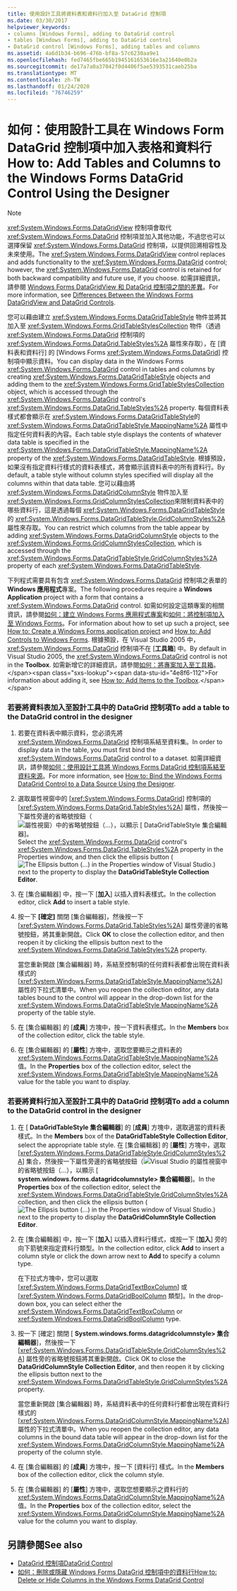 ```yaml
---
title: 使用設計工具將資料表和資料行加入至 DataGrid 控制項
ms.date: 03/30/2017
helpviewer_keywords:
- columns [Windows Forms], adding to DataGrid control
- tables [Windows Forms], adding to DataGrid control
- DataGrid control [Windows Forms], adding tables and columns
ms.assetid: 4a6d1b34-b696-476b-bf8a-57c6230aa9e1
ms.openlocfilehash: fed7465fbe665b1945161653616e3a21640e0b2a
ms.sourcegitcommit: de17a7a0a37042f0d4406f5ae5393531caeb25ba
ms.translationtype: MT
ms.contentlocale: zh-TW
ms.lasthandoff: 01/24/2020
ms.locfileid: "76746259"
---
```

# <a name="how-to-add-tables-and-columns-to-the-windows-forms-datagrid-control-using-the-designer"></a><span data-ttu-id="4e8f6-102">如何：使用設計工具在 Windows Form DataGrid 控制項中加入表格和資料行</span><span class="sxs-lookup"><span data-stu-id="4e8f6-102">How to: Add Tables and Columns to the Windows Forms DataGrid Control Using the Designer</span></span>

> [!NOTE]
> <span data-ttu-id="4e8f6-103"><xref:System.Windows.Forms.DataGridView> 控制項會取代 <xref:System.Windows.Forms.DataGrid> 控制項並加入其他功能，不過您也可以選擇保留 <xref:System.Windows.Forms.DataGrid> 控制項，以提供回溯相容性及未來使用。</span><span class="sxs-lookup"><span data-stu-id="4e8f6-103">The <xref:System.Windows.Forms.DataGridView> control replaces and adds functionality to the <xref:System.Windows.Forms.DataGrid> control; however, the <xref:System.Windows.Forms.DataGrid> control is retained for both backward compatibility and future use, if you choose.</span></span> <span data-ttu-id="4e8f6-104">如需詳細資訊，請參閱 [Windows Forms DataGridView 和 DataGrid 控制項之間的差異](differences-between-the-windows-forms-datagridview-and-datagrid-controls.md)。</span><span class="sxs-lookup"><span data-stu-id="4e8f6-104">For more information, see [Differences Between the Windows Forms DataGridView and DataGrid Controls](differences-between-the-windows-forms-datagridview-and-datagrid-controls.md).</span></span>

<span data-ttu-id="4e8f6-105">您可以藉由建立 <xref:System.Windows.Forms.DataGridTableStyle> 物件並將其加入至 <xref:System.Windows.Forms.GridTableStylesCollection> 物件（透過 <xref:System.Windows.Forms.DataGrid> 控制項的 <xref:System.Windows.Forms.DataGrid.TableStyles%2A> 屬性來存取），在 [資料表和資料行] 的 [Windows Forms <xref:System.Windows.Forms.DataGrid>] 控制項中顯示資料。</span><span class="sxs-lookup"><span data-stu-id="4e8f6-105">You can display data in the Windows Forms <xref:System.Windows.Forms.DataGrid> control in tables and columns by creating <xref:System.Windows.Forms.DataGridTableStyle> objects and adding them to the <xref:System.Windows.Forms.GridTableStylesCollection> object, which is accessed through the <xref:System.Windows.Forms.DataGrid> control's <xref:System.Windows.Forms.DataGrid.TableStyles%2A> property.</span></span> <span data-ttu-id="4e8f6-106">每個資料表樣式都會顯示在 <xref:System.Windows.Forms.DataGridTableStyle>的 <xref:System.Windows.Forms.DataGridTableStyle.MappingName%2A> 屬性中指定任何資料表的內容。</span><span class="sxs-lookup"><span data-stu-id="4e8f6-106">Each table style displays the contents of whatever data table is specified in the <xref:System.Windows.Forms.DataGridTableStyle.MappingName%2A> property of the <xref:System.Windows.Forms.DataGridTableStyle>.</span></span> <span data-ttu-id="4e8f6-107">根據預設，如果沒有指定資料行樣式的資料表樣式，將會顯示該資料表中的所有資料行。</span><span class="sxs-lookup"><span data-stu-id="4e8f6-107">By default, a table style without column styles specified will display all the columns within that data table.</span></span> <span data-ttu-id="4e8f6-108">您可以藉由將 <xref:System.Windows.Forms.DataGridColumnStyle> 物件加入至 <xref:System.Windows.Forms.GridColumnStylesCollection>來限制資料表中的哪些資料行，這是透過每個 <xref:System.Windows.Forms.DataGridTableStyle>的 <xref:System.Windows.Forms.DataGridTableStyle.GridColumnStyles%2A> 屬性來存取。</span><span class="sxs-lookup"><span data-stu-id="4e8f6-108">You can restrict which columns from the table appear by adding <xref:System.Windows.Forms.DataGridColumnStyle> objects to the <xref:System.Windows.Forms.GridColumnStylesCollection>, which is accessed through the <xref:System.Windows.Forms.DataGridTableStyle.GridColumnStyles%2A> property of each <xref:System.Windows.Forms.DataGridTableStyle>.</span></span>

<span data-ttu-id="4e8f6-109">下列程式需要具有包含 <xref:System.Windows.Forms.DataGrid> 控制項之表單的**Windows 應用程式**專案。</span><span class="sxs-lookup"><span data-stu-id="4e8f6-109">The following procedures require a **Windows Application** project with a form that contains a <xref:System.Windows.Forms.DataGrid> control.</span></span> <span data-ttu-id="4e8f6-110">如需如何設定這類專案的相關資訊，請參閱[如何：建立 Windows Forms 應用程式專案](/visualstudio/ide/step-1-create-a-windows-forms-application-project)和[如何：將控制項加入至 Windows Forms](how-to-add-controls-to-windows-forms.md)。</span><span class="sxs-lookup"><span data-stu-id="4e8f6-110">For information about how to set up such a project, see [How to: Create a Windows Forms application project](/visualstudio/ide/step-1-create-a-windows-forms-application-project) and [How to: Add Controls to Windows Forms](how-to-add-controls-to-windows-forms.md).</span></span> <span data-ttu-id="4e8f6-111">根據預設，在 Visual Studio 2005 中，<xref:System.Windows.Forms.DataGrid> 控制項不在 [**工具箱**] 中。</span><span class="sxs-lookup"><span data-stu-id="4e8f6-111">By default in Visual Studio 2005, the <xref:System.Windows.Forms.DataGrid> control is not in the **Toolbox**.</span></span> <span data-ttu-id="4e8f6-112">如需新增它的詳細資訊，請參閱[如何：將專案加入至工具箱](https://docs.microsoft.com/previous-versions/visualstudio/visual-studio-2010/ms165355(v=vs.100))。</span><span class="sxs-lookup"><span data-stu-id="4e8f6-112">For information about adding it, see [How to: Add Items to the Toolbox](https://docs.microsoft.com/previous-versions/visualstudio/visual-studio-2010/ms165355(v=vs.100)).</span></span>

### <a name="to-add-a-table-to-the-datagrid-control-in-the-designer"></a><span data-ttu-id="4e8f6-113">若要將資料表加入至設計工具中的 DataGrid 控制項</span><span class="sxs-lookup"><span data-stu-id="4e8f6-113">To add a table to the DataGrid control in the designer</span></span>

1. <span data-ttu-id="4e8f6-114">若要在資料表中顯示資料，您必須先將 <xref:System.Windows.Forms.DataGrid> 控制項系結至資料集。</span><span class="sxs-lookup"><span data-stu-id="4e8f6-114">In order to display data in the table, you must first bind the <xref:System.Windows.Forms.DataGrid> control to a dataset.</span></span> <span data-ttu-id="4e8f6-115">如需詳細資訊，請參閱[如何：使用設計工具將 Windows Forms DataGrid 控制項系結至資料來源](bind-wf-datagrid-control-to-a-data-source-using-the-designer.md)。</span><span class="sxs-lookup"><span data-stu-id="4e8f6-115">For more information, see [How to: Bind the Windows Forms DataGrid Control to a Data Source Using the Designer](bind-wf-datagrid-control-to-a-data-source-using-the-designer.md).</span></span>

2. <span data-ttu-id="4e8f6-116">選取屬性視窗中的 [<xref:System.Windows.Forms.DataGrid>] 控制項的 [<xref:System.Windows.Forms.DataGrid.TableStyles%2A>] 屬性，然後按一下屬性旁邊的省略號按鈕（![屬性視窗）中的省略號按鈕（...），以顯示 [ **DataGridTableStyle 集合編輯器**]。](./media/visual-studio-ellipsis-button.png)</span><span class="sxs-lookup"><span data-stu-id="4e8f6-116">Select the <xref:System.Windows.Forms.DataGrid> control's <xref:System.Windows.Forms.DataGrid.TableStyles%2A> property in the Properties window, and then click the ellipsis button (![The Ellipsis button (...) in the Properties window of Visual Studio.](./media/visual-studio-ellipsis-button.png)) next to the property to display the **DataGridTableStyle Collection Editor**.</span></span>

3. <span data-ttu-id="4e8f6-117">在 [集合編輯器] 中，按一下 [**加入**] 以插入資料表樣式。</span><span class="sxs-lookup"><span data-stu-id="4e8f6-117">In the collection editor, click **Add** to insert a table style.</span></span>

4. <span data-ttu-id="4e8f6-118">按一下 **[確定]** 關閉 [集合編輯器]，然後按一下 [<xref:System.Windows.Forms.DataGrid.TableStyles%2A>] 屬性旁邊的省略號按鈕，將其重新開啟。</span><span class="sxs-lookup"><span data-stu-id="4e8f6-118">Click **OK** to close the collection editor, and then reopen it by clicking the ellipsis button next to the <xref:System.Windows.Forms.DataGrid.TableStyles%2A> property.</span></span>

     <span data-ttu-id="4e8f6-119">當您重新開啟 [集合編輯器] 時，系結至控制項的任何資料表都會出現在資料表樣式的 [<xref:System.Windows.Forms.DataGridTableStyle.MappingName%2A>] 屬性的下拉式清單中。</span><span class="sxs-lookup"><span data-stu-id="4e8f6-119">When you reopen the collection editor, any data tables bound to the control will appear in the drop-down list for the <xref:System.Windows.Forms.DataGridTableStyle.MappingName%2A> property of the table style.</span></span>

5. <span data-ttu-id="4e8f6-120">在 [集合編輯器] 的 [**成員**] 方塊中，按一下資料表樣式。</span><span class="sxs-lookup"><span data-stu-id="4e8f6-120">In the **Members** box of the collection editor, click the table style.</span></span>

6. <span data-ttu-id="4e8f6-121">在 [集合編輯器] 的 [**屬性**] 方塊中，選取您要顯示之資料表的 <xref:System.Windows.Forms.DataGridTableStyle.MappingName%2A> 值。</span><span class="sxs-lookup"><span data-stu-id="4e8f6-121">In the **Properties** box of the collection editor, select the <xref:System.Windows.Forms.DataGridTableStyle.MappingName%2A> value for the table you want to display.</span></span>

### <a name="to-add-a-column-to-the-datagrid-control-in-the-designer"></a><span data-ttu-id="4e8f6-122">若要將資料行加入至設計工具中的 DataGrid 控制項</span><span class="sxs-lookup"><span data-stu-id="4e8f6-122">To add a column to the DataGrid control in the designer</span></span>

1. <span data-ttu-id="4e8f6-123">在 [ **DataGridTableStyle 集合編輯器**] 的 [**成員**] 方塊中，選取適當的資料表樣式。</span><span class="sxs-lookup"><span data-stu-id="4e8f6-123">In the **Members** box of the **DataGridTableStyle Collection Editor**, select the appropriate table style.</span></span> <span data-ttu-id="4e8f6-124">在 [集合編輯器] 的 [**屬性**] 方塊中，選取 [<xref:System.Windows.Forms.DataGridTableStyle.GridColumnStyles%2A>] 集合，然後按一下屬性旁邊的省略號按鈕（![](./media/visual-studio-ellipsis-button.png)Visual Studio 的屬性視窗中的省略號按鈕（...），以顯示 [ **system.windows.forms.datagridcolumnstyle> 集合編輯器**]。</span><span class="sxs-lookup"><span data-stu-id="4e8f6-124">In the **Properties** box of the collection editor, select the <xref:System.Windows.Forms.DataGridTableStyle.GridColumnStyles%2A> collection, and then click the ellipsis button (![The Ellipsis button (...) in the Properties window of Visual Studio.](./media/visual-studio-ellipsis-button.png)) next to the property to display the **DataGridColumnStyle Collection Editor**.</span></span>

2. <span data-ttu-id="4e8f6-125">在 [集合編輯器] 中，按一下 [**加入**] 以插入資料行樣式，或按一下 [**加入**] 旁的向下箭號來指定資料行類型。</span><span class="sxs-lookup"><span data-stu-id="4e8f6-125">In the collection editor, click **Add** to insert a column style or click the down arrow next to **Add** to specify a column type.</span></span>

     <span data-ttu-id="4e8f6-126">在下拉式方塊中，您可以選取 [<xref:System.Windows.Forms.DataGridTextBoxColumn>] 或 [<xref:System.Windows.Forms.DataGridBoolColumn> 類型]。</span><span class="sxs-lookup"><span data-stu-id="4e8f6-126">In the drop-down box, you can select either the <xref:System.Windows.Forms.DataGridTextBoxColumn> or <xref:System.Windows.Forms.DataGridBoolColumn> type.</span></span>

3. <span data-ttu-id="4e8f6-127">按一下 [確定] 關閉 [ **System.windows.forms.datagridcolumnstyle> 集合編輯器**]，然後按一下 [<xref:System.Windows.Forms.DataGridTableStyle.GridColumnStyles%2A>] 屬性旁的省略號按鈕將其重新開啟。</span><span class="sxs-lookup"><span data-stu-id="4e8f6-127">Click OK to close the **DataGridColumnStyle Collection Editor**, and then reopen it by clicking the ellipsis button next to the <xref:System.Windows.Forms.DataGridTableStyle.GridColumnStyles%2A> property.</span></span>

     <span data-ttu-id="4e8f6-128">當您重新開啟 [集合編輯器] 時，系結資料表中的任何資料行都會出現在資料行樣式的 [<xref:System.Windows.Forms.DataGridColumnStyle.MappingName%2A>] 屬性的下拉式清單中。</span><span class="sxs-lookup"><span data-stu-id="4e8f6-128">When you reopen the collection editor, any data columns in the bound data table will appear in the drop-down list for the <xref:System.Windows.Forms.DataGridColumnStyle.MappingName%2A> property of the column style.</span></span>

4. <span data-ttu-id="4e8f6-129">在 [集合編輯器] 的 [**成員**] 方塊中，按一下 [資料行] 樣式。</span><span class="sxs-lookup"><span data-stu-id="4e8f6-129">In the **Members** box of the collection editor, click the column style.</span></span>

5. <span data-ttu-id="4e8f6-130">在 [集合編輯器] 的 [**屬性**] 方塊中，選取您想要顯示之資料行的 <xref:System.Windows.Forms.DataGridColumnStyle.MappingName%2A> 值。</span><span class="sxs-lookup"><span data-stu-id="4e8f6-130">In the **Properties** box of the collection editor, select the <xref:System.Windows.Forms.DataGridColumnStyle.MappingName%2A> value for the column you want to display.</span></span>

## <a name="see-also"></a><span data-ttu-id="4e8f6-131">另請參閱</span><span class="sxs-lookup"><span data-stu-id="4e8f6-131">See also</span></span>

- [<span data-ttu-id="4e8f6-132">DataGrid 控制項</span><span class="sxs-lookup"><span data-stu-id="4e8f6-132">DataGrid Control</span></span>](datagrid-control-windows-forms.md)
- [<span data-ttu-id="4e8f6-133">如何：刪除或隱藏 Windows Forms DataGrid 控制項中的資料行</span><span class="sxs-lookup"><span data-stu-id="4e8f6-133">How to: Delete or Hide Columns in the Windows Forms DataGrid Control</span></span>](how-to-delete-or-hide-columns-in-the-windows-forms-datagrid-control.md)
